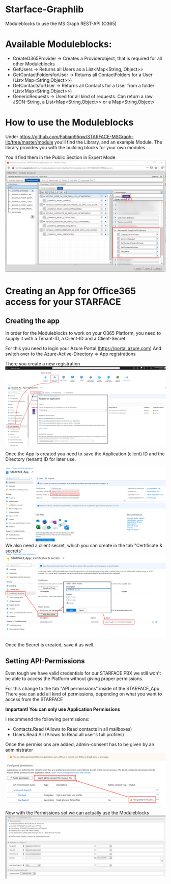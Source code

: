 
# Starface-Graphlib
Moduleblocks to use the MS Graph REST-API (O365)

# Available Moduleblocks:
- CreateO365Provider -> Creates a Providerobject, that is required for all other Moduleblocks
- GetUsers -> Returns all Users as a List<Map<String, Object>> 
- GetContactFoldersforUser -> Returns all ContactFolders for a User (List<Map<String,Object>>)
- GetContactsforUser -> Returns all Contacts for a User from a folder (List<Map<String,Object>>)
- GenericRequests -> Used for all kind of requests. Can return a raw JSON-String, a List<Map<String,Object>> or a Map<String,Object> 

# How to use the Moduleblocks
Under https://github.com/Fabian95qw/STARFACE-MSGraph-lib/tree/master/module you'll find the Library, and an example Module. 
The library provides you with the building blocks for your own modules.

You'll find them in the Public Section in Expert Mode
<Placeholder Development_Moduleblocks>
  ![Moduleblocks](/img/moduleblocks.png "Moduleblocks")


# Creating an App for Office365 access for your STARFACE
## Creating the app
In order for the Moduleblocks to work on your O365 Platform, you need to supply it with a Tenant-ID, a Client-ID and a Client-Secret.

For this you need to login your Azure Portal (https://portal.azure.com)
And switch over to the Azure-Active-Directory ⇒ App registrations

There you create a new registration
  ![create_app](/img/create_app.png "create_app")
  
Once the App is created you need to save the Application (client) ID and the Directory (tenant) ID for later use.

  ![app_info](/img/app_info.png "app_info")
We also need a client secret, which you can create in the tab "Certificate & secrets"
  ![create_secret](/img/create_secret.png "create_secret")

Once the Secret is created, save it as well.

## Setting API-Permissions
Even tough we have valid credentials for our STARFACE PBX we still won't be able to access the Platform without giving proper permissions.

For this change to the tab "API permissions" inside of the STARFACE_App
There you can add all kind of permissions, depending on what you want to access from the STARFACE

**Important! You can only use Application Permissions**

I recommend the following permissions:
- Contacts.Read (Allows to Read contacts in all mailboxes)
- Users.Read.All (Allows to Read all user's full profiles)

Once the permissions are added, admin-consent has to be given by an administrator
  ![admin-consent](/img/admin-consent.png "admin-consent")
  
Now with the Permissions set we can actually use the Moduleblocks
  ![createblock](/img/createblock.png "createblock")

